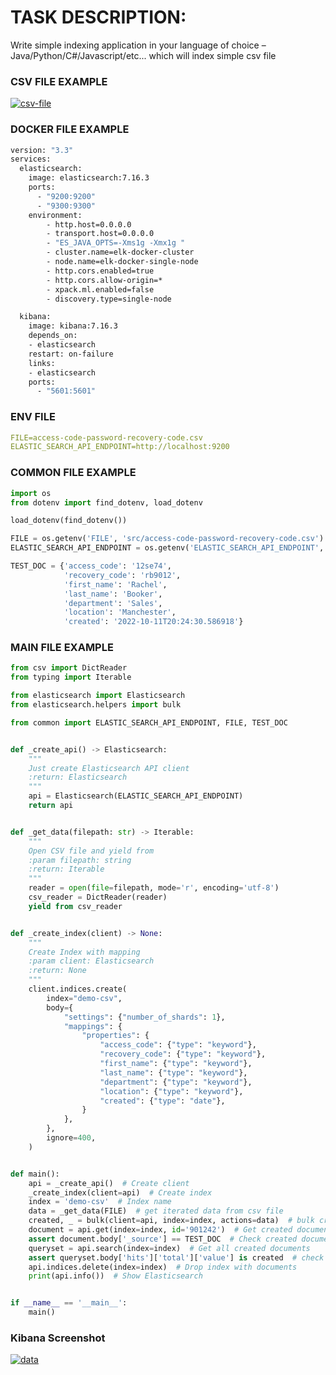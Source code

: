 # TASK DESCRIPTION:
Write simple indexing application in your language of choice – Java/Python/C#/Javascript/etc...
which will index simple csv file

### CSV FILE EXAMPLE
<a href='https://postimages.org/' target='_blank'><img src='https://i.postimg.cc/DZPB6ryV/csv-file.jpg' border='0' alt='csv-file'/></a>

### DOCKER FILE EXAMPLE
````dockerfile
version: "3.3"
services:
  elasticsearch:
    image: elasticsearch:7.16.3
    ports:
      - "9200:9200"
      - "9300:9300"
    environment:
        - http.host=0.0.0.0
        - transport.host=0.0.0.0
        - "ES_JAVA_OPTS=-Xms1g -Xmx1g "
        - cluster.name=elk-docker-cluster
        - node.name=elk-docker-single-node
        - http.cors.enabled=true
        - http.cors.allow-origin=*
        - xpack.ml.enabled=false
        - discovery.type=single-node

  kibana:
    image: kibana:7.16.3
    depends_on:
    - elasticsearch
    restart: on-failure
    links:
    - elasticsearch
    ports:
      - "5601:5601"
````
### ENV FILE 
````yaml
FILE=access-code-password-recovery-code.csv
ELASTIC_SEARCH_API_ENDPOINT=http://localhost:9200
````

### COMMON FILE EXAMPLE

````python
import os
from dotenv import find_dotenv, load_dotenv

load_dotenv(find_dotenv())

FILE = os.getenv('FILE', 'src/access-code-password-recovery-code.csv')
ELASTIC_SEARCH_API_ENDPOINT = os.getenv('ELASTIC_SEARCH_API_ENDPOINT', 'http://localhost:9200')

TEST_DOC = {'access_code': '12se74',
            'recovery_code': 'rb9012',
            'first_name': 'Rachel',
            'last_name': 'Booker',
            'department': 'Sales',
            'location': 'Manchester',
            'created': '2022-10-11T20:24:30.586918'}

````
### MAIN FILE EXAMPLE

````python
from csv import DictReader
from typing import Iterable

from elasticsearch import Elasticsearch
from elasticsearch.helpers import bulk

from common import ELASTIC_SEARCH_API_ENDPOINT, FILE, TEST_DOC


def _create_api() -> Elasticsearch:
    """
    Just create Elasticsearch API client
    :return: Elasticsearch
    """
    api = Elasticsearch(ELASTIC_SEARCH_API_ENDPOINT)
    return api


def _get_data(filepath: str) -> Iterable:
    """
    Open CSV file and yield from
    :param filepath: string
    :return: Iterable
    """
    reader = open(file=filepath, mode='r', encoding='utf-8')
    csv_reader = DictReader(reader)
    yield from csv_reader


def _create_index(client) -> None:
    """
    Create Index with mapping
    :param client: Elasticsearch
    :return: None
    """
    client.indices.create(
        index="demo-csv",
        body={
            "settings": {"number_of_shards": 1},
            "mappings": {
                "properties": {
                    "access_code": {"type": "keyword"},
                    "recovery_code": {"type": "keyword"},
                    "first_name": {"type": "keyword"},
                    "last_name": {"type": "keyword"},
                    "department": {"type": "keyword"},
                    "location": {"type": "keyword"},
                    "created": {"type": "date"},
                }
            },
        },
        ignore=400,
    )


def main():
    api = _create_api()  # Create client
    _create_index(client=api)  # Create index
    index = 'demo-csv'  # Index name
    data = _get_data(FILE)  # get iterated data from csv file
    created, _ = bulk(client=api, index=index, actions=data)  # bulk creation from file
    document = api.get(index=index, id='901242')  # Get created document
    assert document.body['_source'] == TEST_DOC  # Check created document with tested
    queryset = api.search(index=index)  # Get all created documents
    assert queryset.body['hits']['total']['value'] is created  # check quantity len
    api.indices.delete(index=index)  # Drop index with documents
    print(api.info())  # Show Elasticsearch


if __name__ == '__main__':
    main()

````

### Kibana Screenshot
<a href='https://postimages.org/' target='_blank'><img src='https://i.postimg.cc/BvgKwMDC/data.jpg' border='0' alt='data'/></a>